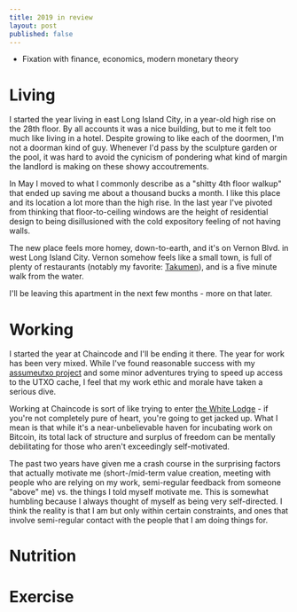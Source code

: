```yaml
---
title: 2019 in review
layout: post
published: false
---
```


- Fixation with finance, economics, modern monetary theory


# Living

I started the year living in east Long Island City, in a year-old high rise on
the 28th floor. By all accounts it was a nice building, but to me it felt too
much like living in a hotel. Despite growing to like each of the doormen, I'm
not a doorman kind of guy. Whenever I'd pass by the sculpture garden or the
pool, it was hard to avoid the cynicism of pondering what kind of margin the
landlord is making on these showy accoutrements.

In May I moved to what I commonly describe as a "shitty 4th floor walkup" that
ended up saving me about a thousand bucks a month. I like this place and its
location a lot more than the high rise. In the last year I've pivoted from
thinking that floor-to-ceiling windows are the height of residential design to
being disillusioned with the cold expository feeling of not having walls.  

The new place feels more homey, down-to-earth, and it's on Vernon Blvd. in west
Long Island City. Vernon somehow feels like a small town, is full of plenty of
restaurants (notably my favorite: [Takumen](https://www.takumenlic.com/)), and
is a five minute walk from the water.

I'll be leaving this apartment in the next few months - more on that later.

# Working

I started the year at Chaincode and I'll be ending it there. The year for work
has been very mixed. While I've found reasonable success with my [assumeutxo
project](https://github.com/jamesob/assumeutxo-docs/tree/master/proposal) and
some minor adventures trying to speed up access to the UTXO cache, I feel that
my work ethic and morale have taken a serious dive. 

Working at Chaincode is sort of like trying to enter [the White
Lodge](https://en.wikipedia.org/wiki/Black_and_White_Lodges) - if you're not
completely pure of heart, you're going to get jacked up. What I mean is that
while it's a near-unbelievable haven for incubating work on Bitcoin, its
total lack of structure and surplus of freedom can be mentally debilitating for
those who aren't exceedingly self-motivated. 

The past two years have given me a crash course in the surprising factors that
actually motivate me (short-/mid-term value creation, meeting with people who
are relying on my work, semi-regular feedback from someone "above" me) vs. the
things I told myself motivate me. This is somewhat humbling because I always
thought of myself as being very self-directed. I think the reality is that I am
but only within certain constraints, and ones that involve semi-regular contact
with the people that I am doing things for.


# Nutrition


# Exercise
